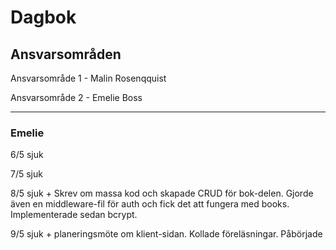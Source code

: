 # Dagbok

## Ansvarsområden

Ansvarsområde 1 - Malin Rosenqquist

Ansvarsområde 2 - Emelie Boss

---
### Emelie
6/5 sjuk

7/5 sjuk

8/5 sjuk + Skrev om massa kod och skapade CRUD för bok-delen. Gjorde även en middleware-fil för auth och fick det att fungera med books. Implementerade sedan bcrypt.

9/5 sjuk + planeringsmöte om klient-sidan. Kollade föreläsningar. Påbörjade 